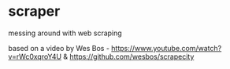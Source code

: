 # scraper
messing around with web scraping

based on a video by Wes Bos - https://www.youtube.com/watch?v=rWc0xqroY4U & https://github.com/wesbos/scrapecity